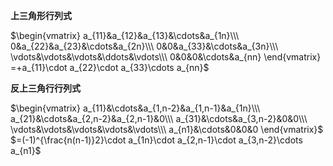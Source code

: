 **上三角形行列式**  
  
 $\begin{vmatrix}  
a_{11}&a_{12}&a_{13}&\cdots&a_{1n}\\\  
0&a_{22}&a_{23}&\cdots&a_{2n}\\\  
0&0&a_{33}&\cdots&a_{3n}\\\  
\vdots&\vdots&\vdots&\ddots&\vdots\\\  
0&0&0&\cdots&a_{nn}  
\end{vmatrix}  
=+a_{11}\cdot a_{22}\cdot a_{33}\cdots a_{nn}$  
  
**反上三角行行列式**  
  
 $\begin{vmatrix}  
a_{11}&\cdots&a_{1,n-2}&a_{1,n-1}&a_{1n}\\\  
a_{21}&\cdots&a_{2,n-2}&a_{2,n-1}&0\\\  
a_{31}&\cdots&a_{3,n-2}&0&0\\\  
\vdots&\vdots&\vdots&\vdots&\vdots\\\  
a_{n1}&\cdots&0&0&0  
\end{vmatrix}$  
 $=(-1)^{\frac{n(n-1)}2}\cdot a_{1n}\cdot a_{2,n-1}\cdot a_{3,n-2}\cdots a_{n1}$  
  

